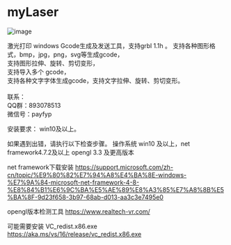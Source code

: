 # myLaser
![image](https://github.com/icaredbd/myLaser/blob/main/myLaser.ico)

激光打印 windows Gcode生成及发送工具，支持grbl 1.1h 。
支持各种图形格式，bmp，jpg，png，svg等生成gcode，<br>
支持图形拉伸、旋转、剪切变形，<br>
支持导入多个 gcode，<br>
支持各种文字字体生成gcode，支持文字拉伸、旋转、剪切变形。<br>
<br>
联系：<br>
QQ群：893078513<br>
微信号：payfyp<br>

安装要求：
win10及以上。

如果遇到出错，请执行以下检查步骤。
操作系统 win10 及以上，net framework4.7.2及以上
opengl 3.3 及更高版本

net framework下载安装
https://support.microsoft.com/zh-cn/topic/%E9%80%82%E7%94%A8%E4%BA%8E-windows-%E7%9A%84-microsoft-net-framework-4-8-%E8%84%B1%E6%9C%BA%E5%AE%89%E8%A3%85%E7%A8%8B%E5%BA%8F-9d23f658-3b97-68ab-d013-aa3c3e7495e0


opengl版本检测工具
https://www.realtech-vr.com/

可能需要安装 VC_redist.x86.exe
https://aka.ms/vs/16/release/vc_redist.x86.exe
